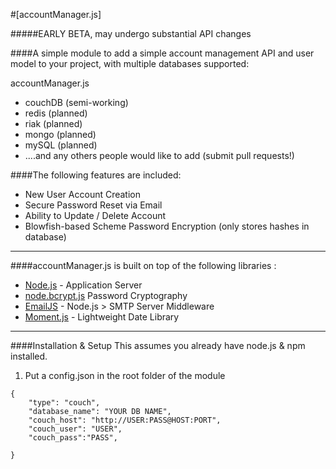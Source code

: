 #[accountManager.js]

#####EARLY BETA, may undergo substantial API changes

####A simple module to add a simple account management API and user model to your project, with multiple databases supported: 

accountManager.js
* couchDB (semi-working)
* redis (planned)
* riak (planned)
* mongo (planned)
* mySQL (planned)
* ....and any others people would like to add (submit pull requests!)

####The following features are included:

* New User Account Creation
* Secure Password Reset via Email
* Ability to Update / Delete Account
* Blowfish-based Scheme Password Encryption (only stores hashes in database)

***

####accountManager.js is built on top of the following libraries :

* [Node.js](http://nodejs.org/) - Application Server
* [node.bcrypt.js](https://github.com/ncb000gt/node.bcrypt.js/) Password Cryptography
* [EmailJS](http://github.com/eleith/emailjs) - Node.js > SMTP Server Middleware
* [Moment.js](http://momentjs.com/) - Lightweight Date Library

***

####Installation & Setup
This assumes you already have node.js & npm installed.  

1) Put a config.json in the root folder of the module 
```
{
	"type": "couch",
	"database_name": "YOUR DB NAME",
	"couch_host": "http://USER:PASS@HOST:PORT",
  	"couch_user": "USER",
  	"couch_pass":"PASS",

}
```
